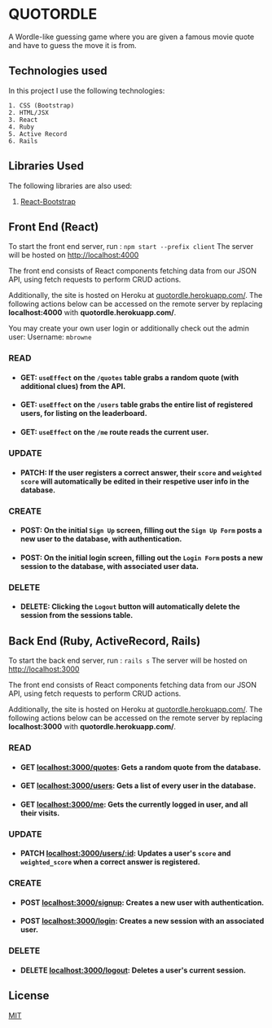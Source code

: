 
# QUOTORDLE

A Wordle-like guessing game where you are given a famous movie quote and have to guess the move it is from.

## Technologies used

In this project I use the following technologies:

    1. CSS (Bootstrap)
    2. HTML/JSX
    3. React
    4. Ruby
    5. Active Record
    6. Rails

## Libraries Used

The following libraries are also used:

1. [React-Bootstrap](http://react-bootstrap.github.io/)

## Front End (React)
To start the front end server, run : ``npm start --prefix client`` The server will be hosted on [http://localhost:4000](http://localhost:4000)

The front end consists of React components fetching data from our JSON API, using fetch requests to perform CRUD actions.

Additionally, the site is hosted on Heroku at [quotordle.herokuapp.com/](https://quotordle.herokuapp.com/). The following actions below can be accessed on the remote server by replacing **localhost:4000** with **quotordle.herokuapp.com/**.


You may create your own user login or additionally check out the admin user: Username: ``mbrowne``

### READ
- #### GET: ``useEffect`` on the ``/quotes`` table grabs a random quote (with additional clues) from the API.
- #### GET: ``useEffect`` on the ``/users`` table grabs the entire list of registered users, for listing on the leaderboard.
- #### GET: ``useEffect`` on the ``/me`` route reads the current user.

### UPDATE
- #### PATCH: If the user registers a correct answer, their ``score`` and ``weighted score`` will automatically be edited in their respetive user info in the database.

### CREATE
- #### POST: On the initial ``Sign Up`` screen, filling out the ``Sign Up Form`` posts a new user to the database, with authentication.
- #### POST: On the initial login screen, filling out the ``Login Form`` posts a new session to the database, with associated user data.

### DELETE
- #### DELETE: Clicking the ``Logout`` button will automatically delete the session from the sessions table.

## Back End (Ruby, ActiveRecord, Rails)
To start the back end server, run : ``rails s`` The server will be hosted on [http://localhost:3000](http://localhost:3000)

The front end consists of React components fetching data from our JSON API, using fetch requests to perform CRUD actions.

Additionally, the site is hosted on Heroku at [quotordle.herokuapp.com/](https://quotordle.herokuapp.com/). The following actions below can be accessed on the remote server by replacing **localhost:3000** with **quotordle.herokuapp.com/**.

### READ
- #### GET [localhost:3000/quotes](http://localhost:3000/quotes): Gets a random quote from the database.
- #### GET [localhost:3000/users](http://localhost:3000/users): Gets a list of every user in the database.
- #### GET [localhost:3000/me](http://localhost:3000/me): Gets the currently logged in user, and all their visits.

### UPDATE
- #### PATCH [localhost:3000/users/:id](http://localhost:3000/users/:id): Updates a user's ``score`` and ``weighted_score`` when a correct answer is registered.

### CREATE
- #### POST [localhost:3000/signup](http://localhost:3000/signup): Creates a new user with authentication.
- #### POST [localhost:3000/login](http://localhost:3000/login): Creates a new session with an associated user.

### DELETE
- #### DELETE [localhost:3000/logout](http://localhost:3000/logout): Deletes a user's current session.

## License
[MIT](https://choosealicense.com/licenses/mit/)